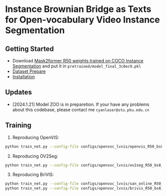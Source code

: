 # Instance Brownian Bridge as Texts for Open-vocabulary Video Instance Segmentation

## Getting Started

* Download [Mask2former R50 weights trained on COCO Instance Segmentation](https://github.com/facebookresearch/Mask2Former/blob/main/MODEL_ZOO.md) and put it in `pretrained/model_final_3c8ec9.pkl`
* [Dataset Prepare](datasets/README.md)
* [Installation](INSTALL.md)

## Updates

* [2024.1.21] Model ZOO is in preparetion. If your have any problems about this codebase, please contact me `cyanlaser@stu.pku.edu.cn`

## Training

1. Reproducing OpenVIS:
```bash
python train_net.py --config-file configs/openvoc_lvvis/openvis_R50_bs8_12000st.yaml --num-gpus 4
``` 

2. Reproducing OV2Seg:
```bash
python train_net.py --config-file configs/openvoc_lvvis/ov2seg_R50_bs8_12000st.yaml --num-gpus 4
```

3. Reproducing BriVIS:
```bash
python train_net.py --config-file configs/openvoc_lvvis/san_online_R50_bs8_12000st.yaml --num-gpus 4
python train_net.py --config-file configs/openvoc_lvvis/brivis_R50_bs8_12000st.yaml --num-gpus 4 MODEL.WEIGHTS work_dirs/openvoc_lvvis/san_online_R50_bs8_12000st/model_final.pth
```
